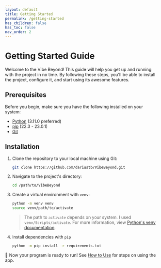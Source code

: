 ```yaml
---
layout: default
title: Getting Started
permalink: /getting-started
has_children: false
has_toc: false
nav_order: 2
---
```


# Getting Started Guide

Welcome to the Vibe Beyond! This guide will help you get up and running with the project in no time. By following these steps, you'll be able to install the project, configure it, and start using its awesome features.

## Prerequisites

Before you begin, make sure you have the following installed on your system:

- [Python](https://python.org) (3.11.0 preferred)
- [pip](https://pip.pypa.io/en/stable/getting-started/) (22.3 - 23.0.1)
- [Git](https://git-scm.com/downloads)

## Installation

1. Clone the repository to your local machine using Git:

   ```bash
   git clone https://github.com/dariustb/VibeBeyond.git
   ```

2. Navigate to the project's directory:

   ```bash
   cd /path/to/VibeBeyond
   ```

3. Create a virtual environment with `venv`:

   ```bash
   python -m venv venv
   source venv/path/to/activate
   ```
   > The path to `activate` depends on your system. I used `venv/Scripts/activate`. For more information, view [Python's venv documentation](https://docs.python.org/3/library/venv.html#creating-virtual-environments).

4. Install dependencies with `pip`
   ```bash
   python -m pip install -r requirements.txt
   ```

🎉 Now your program is ready to run! See [How to Use](../03_usage/how-to-use.md) for steps on using the app.
